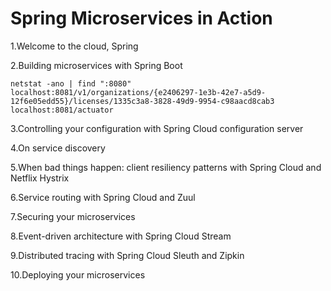 # Spring Microservices in Action

1.Welcome to the cloud, Spring

2.Building microservices with Spring Boot

	netstat -ano | find ":8080"
	localhost:8081/v1/organizations/{e2406297-1e3b-42e7-a5d9-12f6e05edd55}/licenses/1335c3a8-3828-49d9-9954-c98aacd8cab3
	localhost:8081/actuator

3.Controlling your configuration with Spring Cloud configuration server

4.On service discovery

5.When bad things happen: client resiliency patterns with Spring Cloud and Netflix Hystrix

6.Service routing with Spring Cloud and Zuul

7.Securing your microservices

8.Event-driven architecture with Spring Cloud Stream

9.Distributed tracing with Spring Cloud Sleuth and Zipkin

10.Deploying your microservices